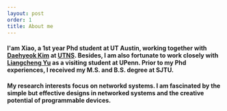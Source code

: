 ```yaml
---
layout: post
order: 1
title: About me
---
```


<div id="about"></div>
<div class="justify-text">
<!-- <h2>{{ page.title }}</h2> -->
<h4> I'am Xiao, a 1st year Phd student at UT Austin, working together with <a href="https://daehyeok.kim/">Daehyeok Kim</a> at <a href="https://utns.cs.utexas.edu/">UTNS</a>. Besides, I am also fortunate to work closely with <a href="https://liangchengyu.com/">Liangcheng Yu</a> as a visiting student at UPenn. Prior to my Phd experiences, I received my M.S. and B.S. degree at SJTU.</h4>

<h4>My research interests focus on networkd systems. I am fascinated by the simple but effective designs in networked systems and the creative potential of programmable devices.</h4>
</div>
